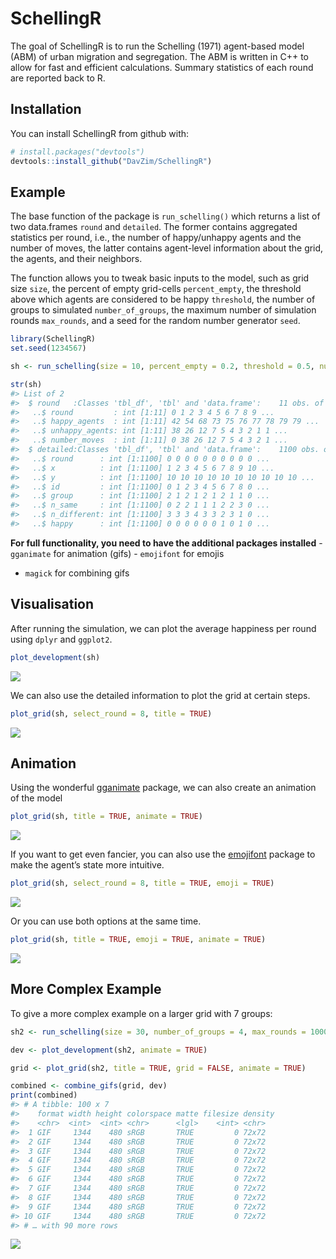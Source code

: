 
<!-- README.md is generated from README.Rmd. Please edit that file -->

# SchellingR

The goal of SchellingR is to run the Schelling (1971) agent-based model
(ABM) of urban migration and segregation. The ABM is written in C++ to
allow for fast and efficient calculations. Summary statistics of each
round are reported back to R.

## Installation

You can install SchellingR from github with:

``` r
# install.packages("devtools")
devtools::install_github("DavZim/SchellingR")
```

## Example

The base function of the package is `run_schelling()` which returns a
list of two data.frames `round` and `detailed`. The former contains
aggregated statistics per round, i.e., the number of happy/unhappy
agents and the number of moves, the latter contains agent-level
information about the grid, the agents, and their neighbors.

The function allows you to tweak basic inputs to the model, such as grid
size `size`, the percent of empty grid-cells `percent_empty`, the
threshold above which agents are considered to be happy `threshold`, the
number of groups to simulated `number_of_groups`, the maximum number of
simulation rounds `max_rounds`, and a seed for the random number
generator `seed`.

``` r
library(SchellingR)
set.seed(1234567)

sh <- run_schelling(size = 10, percent_empty = 0.2, threshold = 0.5, number_of_groups = 2, max_rounds = 100)

str(sh)
#> List of 2
#>  $ round   :Classes 'tbl_df', 'tbl' and 'data.frame':    11 obs. of  4 variables:
#>   ..$ round         : int [1:11] 0 1 2 3 4 5 6 7 8 9 ...
#>   ..$ happy_agents  : int [1:11] 42 54 68 73 75 76 77 78 79 79 ...
#>   ..$ unhappy_agents: int [1:11] 38 26 12 7 5 4 3 2 1 1 ...
#>   ..$ number_moves  : int [1:11] 0 38 26 12 7 5 4 3 2 1 ...
#>  $ detailed:Classes 'tbl_df', 'tbl' and 'data.frame':    1100 obs. of  8 variables:
#>   ..$ round      : int [1:1100] 0 0 0 0 0 0 0 0 0 0 ...
#>   ..$ x          : int [1:1100] 1 2 3 4 5 6 7 8 9 10 ...
#>   ..$ y          : int [1:1100] 10 10 10 10 10 10 10 10 10 10 ...
#>   ..$ id         : int [1:1100] 0 1 2 3 4 5 6 7 8 0 ...
#>   ..$ group      : int [1:1100] 2 1 2 1 2 1 2 1 1 0 ...
#>   ..$ n_same     : int [1:1100] 0 2 2 1 1 1 2 2 3 0 ...
#>   ..$ n_different: int [1:1100] 3 3 3 4 3 3 2 3 1 0 ...
#>   ..$ happy      : int [1:1100] 0 0 0 0 0 0 1 0 1 0 ...
```

**For full functionality, you need to have the additional packages
installed** - `gganimate` for animation (gifs) - `emojifont` for emojis
- `magick` for combining gifs

## Visualisation

After running the simulation, we can plot the average happiness per
round using `dplyr` and `ggplot2`.

``` r
plot_development(sh)
```

![](images/README-vis-1.png)<!-- -->

We can also use the detailed information to plot the grid at certain
steps.

``` r
plot_grid(sh, select_round = 8, title = TRUE)
```

![](images/README-vis2-1.png)<!-- -->

## Animation

Using the wonderful [gganimate](https://github.com/thomasp85/gganimate)
package, we can also create an animation of the model

``` r
plot_grid(sh, title = TRUE, animate = TRUE)
```

![](images/README-vis_animate-1.gif)<!-- -->

If you want to get even fancier, you can also use the
[emojifont](https://CRAN.R-project.org/package=emojifont) package to
make the agent’s state more intuitive.

``` r
plot_grid(sh, select_round = 8, title = TRUE, emoji = TRUE)
```

![](images/README-vis_emoji-1.png)<!-- -->

Or you can use both options at the same time.

``` r
plot_grid(sh, title = TRUE, emoji = TRUE, animate = TRUE)
```

![](images/README-vis_anim_emoji-1.gif)<!-- -->

## More Complex Example

To give a more complex example on a larger grid with 7
groups:

``` r
sh2 <- run_schelling(size = 30, number_of_groups = 4, max_rounds = 1000, seed = 1234567)

dev <- plot_development(sh2, animate = TRUE)

grid <- plot_grid(sh2, title = TRUE, grid = FALSE, animate = TRUE)

combined <- combine_gifs(grid, dev)
print(combined)
#> # A tibble: 100 x 7
#>    format width height colorspace matte filesize density
#>    <chr>  <int>  <int> <chr>      <lgl>    <int> <chr>  
#>  1 GIF     1344    480 sRGB       TRUE         0 72x72  
#>  2 GIF     1344    480 sRGB       TRUE         0 72x72  
#>  3 GIF     1344    480 sRGB       TRUE         0 72x72  
#>  4 GIF     1344    480 sRGB       TRUE         0 72x72  
#>  5 GIF     1344    480 sRGB       TRUE         0 72x72  
#>  6 GIF     1344    480 sRGB       TRUE         0 72x72  
#>  7 GIF     1344    480 sRGB       TRUE         0 72x72  
#>  8 GIF     1344    480 sRGB       TRUE         0 72x72  
#>  9 GIF     1344    480 sRGB       TRUE         0 72x72  
#> 10 GIF     1344    480 sRGB       TRUE         0 72x72  
#> # … with 90 more rows
```

![](images/README-vis_complex1-1.gif)<!-- -->
